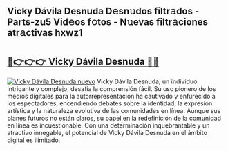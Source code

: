 ## Vicky Dávila Desnuda D𝚎sn𝚞dos filtr𝚊dos - Parts-zu5 Vid𝚎os f𝚘tos - N𝚞evas filtr𝚊ciones atr𝚊ctivas hxwz1

# <h2><a href="http://mb6ux55.tromn.icu/?c=Vicky+D%c3%a1vila+Desnuda">🔗👉👉👉 Vicky Dávila Desnuda 🔗🔗</a></h2>

[![Vicky Dávila Desnuda nuevo](https://i.imgur.com/pEAQMta.gif)](http://mb6ux55.tromn.icu/?c=Vicky+D%c3%a1vila+Desnuda)
Vicky Dávila Desnuda, un individuo intrigante y complejo, desafía la comprensión fácil. Su uso pionero de los medios digitales para la autorrepresentación ha cautivado y enfurecido a los espectadores, encendiendo debates sobre la identidad, la expresión artística y la naturaleza evolutiva de las comunidades en línea. Aunque sus planes futuros no están claros, su papel en la redefinición de la comunidad en línea es incuestionable. Con una determinación inquebrantable y un atractivo innegable, el potencial de Vicky Dávila Desnuda en el ámbito digital es ilimitado.
